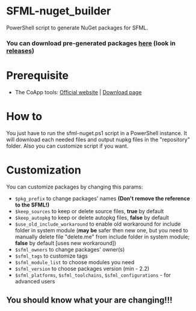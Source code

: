 # SFML-nuget_builder
PowerShell script to generate NuGet packages for SFML.

### You can download pre-generated packages [here](https://github.com/xapdkop/sfml-nuget) (look in [releases](https://github.com/xapdkop/sfml-nuget/releases))

# Prerequisite

- The CoApp tools: [Official website](http://coapp.org) | [Download page](http://coapp.org/pages/releases.html)

# How to

You just have to run the sfml-nuget.ps1 script in a PowerShell instance.
It will download each needed files and output nupkg files in the "repository" folder.
Also you can customize script if you want.

# Customization

You can customize packages by changing this params:
- `$pkg_prefix` to change packages' names **(Don't remove the reference to the SFML!)**
- `$keep_sources` to keep or delete source files, **true** by default
- `$keep_autopkg` to keep or delete autopkg files, **false** by default
- `$use_old_include_workaround` to enable old workaround for include folder in system module (**may be** safer then new one, but you need to manually delete file "delete.me" from include folder in system module; **false** by default [uses new workaround])
- `$sfml_owners` to change packages' owner(s)
- `$sfml_tags` to customize tags
- `$sfml_module_list` to choose modules you need
- `$sfml_version` to choose packages version (min - 2.2)
- `$sfml_platforms`, `$sfml_toolchains`, `$sfml_configurations` - for advanced users

## You should know what your are changing!!!